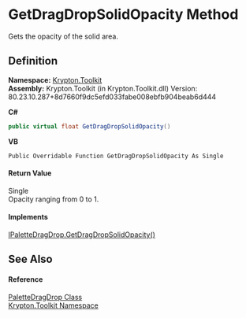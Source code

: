# GetDragDropSolidOpacity Method


Gets the opacity of the solid area.



## Definition
**Namespace:** <a href="79d2eac2-21f4-54ff-7552-b20c33c30600.md">Krypton.Toolkit</a>  
**Assembly:** Krypton.Toolkit (in Krypton.Toolkit.dll) Version: 80.23.10.287+8d7660f9dc5efd033fabe008ebfb904beab6d444

**C#**
``` C#
public virtual float GetDragDropSolidOpacity()
```
**VB**
``` VB
Public Overridable Function GetDragDropSolidOpacity As Single
```



#### Return Value
Single  
Opacity ranging from 0 to 1.

#### Implements
<a href="65e2f7f4-ab1e-d09d-9007-9b8bd53b48cc.md">IPaletteDragDrop.GetDragDropSolidOpacity()</a>  


## See Also


#### Reference
<a href="dd30f027-b08b-0661-dad5-b21cc4950dbd.md">PaletteDragDrop Class</a>  
<a href="79d2eac2-21f4-54ff-7552-b20c33c30600.md">Krypton.Toolkit Namespace</a>  
